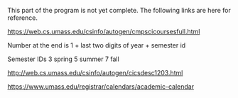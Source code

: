 This part of the program is not yet complete. The following links are here for reference.

https://web.cs.umass.edu/csinfo/autogen/cmpscicoursesfull.html


Number at the end is 1 + last two digits of year + semester id

Semester IDs
3 spring
5 summer
7 fall

http://web.cs.umass.edu/csinfo/autogen/cicsdesc1203.html

https://www.umass.edu/registrar/calendars/academic-calendar